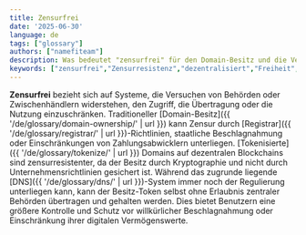 ```yaml
---
title: Zensurfrei
date: '2025-06-30'
language: de
tags: ["glossary"]
authors: ["namefiteam"]
description: Was bedeutet "zensurfrei" für den Domain-Besitz und die Verwaltung?
keywords: ["zensurfrei","Zensurresistenz","dezentralisiert","Freiheit","nicht aufhaltbar"]
---
```


**Zensurfrei** bezieht sich auf Systeme, die Versuchen von Behörden oder Zwischenhändlern widerstehen, den Zugriff, die Übertragung oder die Nutzung einzuschränken. Traditioneller [Domain-Besitz]({{ '/de/glossary/domain-ownership/' | url }}) kann Zensur durch [Registrar]({{ '/de/glossary/registrar/' | url }})-Richtlinien, staatliche Beschlagnahmung oder Einschränkungen von Zahlungsabwicklern unterliegen. [Tokenisierte]({{ '/de/glossary/tokenize/' | url }}) Domains auf dezentralen Blockchains sind zensurresistenter, da der Besitz durch Kryptographie und nicht durch Unternehmensrichtlinien gesichert ist. Während das zugrunde liegende [DNS]({{ '/de/glossary/dns/' | url }})-System immer noch der Regulierung unterliegen kann, kann der Besitz-Token selbst ohne Erlaubnis zentraler Behörden übertragen und gehalten werden. Dies bietet Benutzern eine größere Kontrolle und Schutz vor willkürlicher Beschlagnahmung oder Einschränkung ihrer digitalen Vermögenswerte.